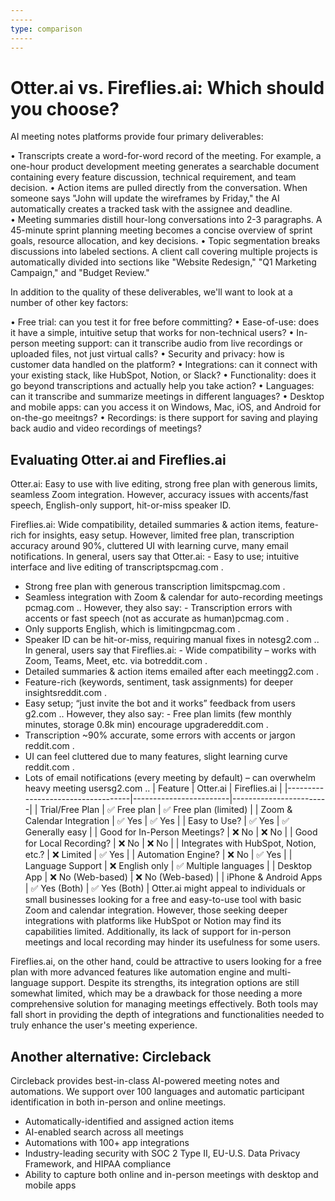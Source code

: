 ```yaml
---
-----
type: comparison
-----
---
```


# Otter.ai vs. Fireflies.ai: Which should you choose?
AI meeting notes platforms provide four primary deliverables:

• Transcripts create a word-for-word record of the meeting. For example, a one-hour product development meeting generates a searchable document containing every feature discussion, technical requirement, and team decision.
• Action items are pulled directly from the conversation. When someone says "John will update the wireframes by Friday," the AI automatically creates a tracked task with the assignee and deadline.
• Meeting summaries distill hour-long conversations into 2-3 paragraphs. A 45-minute sprint planning meeting becomes a concise overview of sprint goals, resource allocation, and key decisions.
• Topic segmentation breaks discussions into labeled sections. A client call covering multiple projects is automatically divided into sections like "Website Redesign," "Q1 Marketing Campaign," and "Budget Review."

In addition to the quality of these deliverables, we'll want to look at a number of other key factors:

• Free trial: can you test it for free before committing?
• Ease-of-use: does it have a simple, intuitive setup that works for non-technical users?
• In-person meeting support: can it transcribe audio from live recordings or uploaded files, not just virtual calls?
• Security and privacy: how is customer data handled on the platform?
• Integrations: can it connect with your existing stack, like HubSpot, Notion, or Slack?
• Functionality: does it go beyond transcriptions and actually help you take action?
• Languages: can it transcribe and summarize meetings in different languages?
• Desktop and mobile apps: can you access it on Windows, Mac, iOS, and Android for on-the-go meeitngs?
• Recordings: is there support for saving and playing back audio and video recordings of meetings?
## Evaluating Otter.ai and Fireflies.ai
Otter.ai: Easy to use with live editing, strong free plan with generous limits, seamless Zoom integration. However, accuracy issues with accents/fast speech, English-only support, hit-or-miss speaker ID.

Fireflies.ai: Wide compatibility, detailed summaries & action items, feature-rich for insights, easy setup. However, limited free plan, transcription accuracy around 90%, cluttered UI with learning curve, many email notifications.
In general, users say that Otter.ai: - Easy to use; intuitive interface and live editing of transcripts​pcmag.com
.
- Strong free plan with generous transcription limits​pcmag.com
.
- Seamless integration with Zoom & calendar for auto-recording meetings​pcmag.com
.. However, they also say: - Transcription errors with accents or fast speech (not as accurate as human)​pcmag.com
.
- Only supports English, which is limiting​pcmag.com
.
- Speaker ID can be hit-or-miss, requiring manual fixes in notes​g2.com
..
In general, users say that Fireflies.ai: - Wide compatibility – works with Zoom, Teams, Meet, etc. via bot​reddit.com
.
- Detailed summaries & action items emailed after each meeting​g2.com
.
- Feature-rich (keywords, sentiment, task assignments) for deeper insights​reddit.com
.
- Easy setup; “just invite the bot and it works” feedback from users​g2.com
.. However, they also say: - Free plan limits (few monthly minutes, storage 0.8k min) encourage upgrade​reddit.com
.
- Transcription ~90% accurate, some errors with accents or jargon​reddit.com
.
- UI can feel cluttered due to many features, slight learning curve​reddit.com
.
- Lots of email notifications (every meeting by default) – can overwhelm heavy meeting users​g2.com
..
| Feature                           | Otter.ai               | Fireflies.ai           |
|-----------------------------------|------------------------|------------------------|
| Trial/Free Plan                   | ✅ Free plan           | ✅ Free plan (limited) |
| Zoom & Calendar Integration       | ✅ Yes                 | ✅ Yes                 |
| Easy to Use?                      | ✅ Yes                 | ✅ Generally easy      |
| Good for In-Person Meetings?      | ❌ No                  | ❌ No                  |
| Good for Local Recording?         | ❌ No                  | ❌ No                  |
| Integrates with HubSpot, Notion, etc.? | ❌ Limited          | ✅ Yes                 |
| Automation Engine?                | ❌ No                  | ✅ Yes                 |
| Language Support                  | ❌ English only        | ✅ Multiple languages  |
| Desktop App                       | ❌ No (Web-based)      | ❌ No (Web-based)      |
| iPhone & Android Apps             | ✅ Yes (Both)          | ✅ Yes (Both)          |
Otter.ai might appeal to individuals or small businesses looking for a free and easy-to-use tool with basic Zoom and calendar integration. However, those seeking deeper integrations with platforms like HubSpot or Notion may find its capabilities limited. Additionally, its lack of support for in-person meetings and local recording may hinder its usefulness for some users.

Fireflies.ai, on the other hand, could be attractive to users looking for a free plan with more advanced features like automation engine and multi-language support. Despite its strengths, its integration options are still somewhat limited, which may be a drawback for those needing a more comprehensive solution for managing meetings effectively. Both tools may fall short in providing the depth of integrations and functionalities needed to truly enhance the user's meeting experience.
## Another alternative: Circleback
Circleback provides best-in-class AI-powered meeting notes and automations. We support over 100 languages and automatic participant identification in both in-person and online meetings.


* Automatically-identified and assigned action items
* AI-enabled search across all meetings
* Automations with 100+ app integrations
* Industry-leading security with SOC 2 Type II, EU-U.S. Data Privacy Framework, and HIPAA compliance
* Ability to capture both online and in-person meetings with desktop and mobile apps